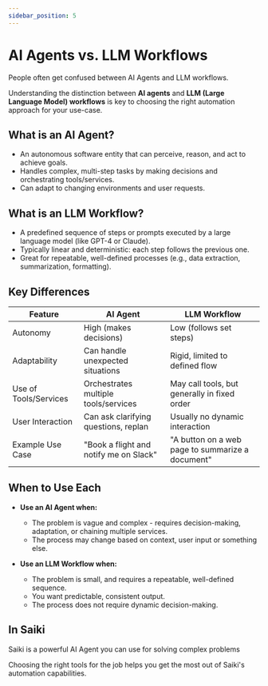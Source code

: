 ```yaml
---
sidebar_position: 5
---
```


# AI Agents vs. LLM Workflows

People often get confused between AI Agents and LLM workflows.

Understanding the distinction between **AI agents** and **LLM (Large Language Model) workflows** is key to choosing the right automation approach for your use-case.

## What is an AI Agent?

- An autonomous software entity that can perceive, reason, and act to achieve goals.
- Handles complex, multi-step tasks by making decisions and orchestrating tools/services.
- Can adapt to changing environments and user requests.

## What is an LLM Workflow?

- A predefined sequence of steps or prompts executed by a large language model (like GPT-4 or Claude).
- Typically linear and deterministic: each step follows the previous one.
- Great for repeatable, well-defined processes (e.g., data extraction, summarization, formatting).

## Key Differences

| Feature                | AI Agent                                 | LLM Workflow                         |
|------------------------|------------------------------------------|--------------------------------------|
| Autonomy               | High (makes decisions)                   | Low (follows set steps)              |
| Adaptability           | Can handle unexpected situations         | Rigid, limited to defined flow       |
| Use of Tools/Services  | Orchestrates multiple tools/services     | May call tools, but generally in fixed order   |
| User Interaction       | Can ask clarifying questions, replan     | Usually no dynamic interaction       |
| Example Use Case       | "Book a flight and notify me on Slack"  | "A button on a web page to summarize a document"           |

## When to Use Each

- **Use an AI Agent when:**
  - The problem is vague and complex - requires decision-making, adaptation, or chaining multiple services.
  - The process may change based on context, user input or something else.

- **Use an LLM Workflow when:**
  - The problem is small, and requires a repeatable, well-defined sequence.
  - You want predictable, consistent output.
  - The process does not require dynamic decision-making.


## In Saiki

Saiki is a powerful AI Agent you can use for solving complex problems

Choosing the right tools for the job helps you get the most out of Saiki's automation capabilities. 